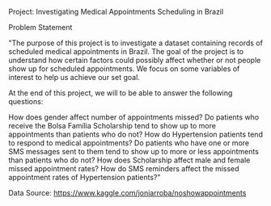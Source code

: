 Project: Investigating Medical Appointments Scheduling in Brazil

Problem Statement

"The purpose of this project is to investigate a dataset containing records of scheduled medical appointments in Brazil. The goal of the project is to understand how certain factors could possibly affect whether or not people show up for scheduled appointments. We focus on some variables of interest to help us achieve our set goal.

At the end of this project, we will to be able to answer the following questions:

How does gender affect number of appointments missed?
Do patients who receive the Bolsa Família Scholarship tend to show up to more appointments than patients who do not?
How do Hypertension patients tend to respond to medical appointments?
Do patients who have one or more SMS messages sent to them tend to show up to more or less appointments than patients who do not?
How does Scholarship affect male and female missed appointment rates?
How do SMS reminders affect the missed appointment rates of Hypertension patients?"

Data Source: https://www.kaggle.com/joniarroba/noshowappointments